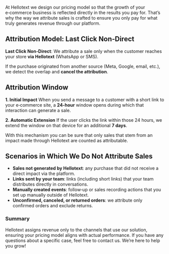 At Hellotext we design our pricing model so that the growth of your e‑commerce business is reflected directly in the results you pay for. That’s why the way we attribute sales is crafted to ensure you only pay for what truly generates revenue through our platform.

## Attribution Model: Last Click Non‑Direct

**Last Click Non‑Direct**: We attribute a sale only when the customer reaches your store **via Hellotext** (WhatsApp or SMS).

If the purchase originated from another source (Meta, Google, email, etc.), we detect the overlap and **cancel the attribution**.

## Attribution Window

**1. Initial Impact**
When you send a message to a customer with a short link to your e‑commerce site, a **24‑hour** window opens during which that interaction can generate a sale.

**2. Automatic Extension**
If the user clicks the link within those 24 hours, we extend the window on that device for an additional **7 days**.

With this mechanism you can be sure that only sales that stem from an impact made through Hellotext are counted as attributable.

## Scenarios in Which We Do Not Attribute Sales

* **Sales not generated by Hellotext**: any purchase that did not receive a direct impact via the platform.
* **Links sent by your team**: links (including short links) that your team distributes directly in conversations.
* **Manually created events**: follow‑up or sales recording actions that you set up manually outside of Hellotext.
* **Unconfirmed, canceled, or returned orders**: we attribute only confirmed orders and exclude returns.

### Summary

Hellotext assigns revenue only to the channels that use our solution, ensuring your pricing model aligns with actual performance. If you have any questions about a specific case, feel free to contact us. We’re here to help you grow!